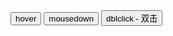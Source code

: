 <div class="layui-btn-container">
  <button class="layui-btn layui-btn-primary demo-dropdown-on" lay-options="{trigger: 'hover'}">
    hover
    <i class="layui-icon layui-icon-more-vertical layui-font-12"></i>
  </button>
  <button class="layui-btn layui-btn-primary demo-dropdown-on" lay-options="{trigger: 'mousedown'}">
    mousedown
    <i class="layui-icon layui-icon-down layui-font-12"></i>
  </button>
  <button class="layui-btn layui-btn-primary demo-dropdown-on" lay-options="{trigger: 'dblclick'}">
    dblclick - 双击
    <i class="layui-icon layui-icon-circle layui-font-12"></i>
  </button>
</div>

<!-- import layui --> 
<script>
layui.use(function(){
  var dropdown = layui.dropdown;
  
  // 自定义事件
  dropdown.render({
    elem: '.demo-dropdown-on',
    // trigger: 'click' // trigger 已配置在元素 `lay-options` 属性上
    data: [{
      title: 'menu item 1',
      id: 100
    },{
      title: 'menu item 2',
      id: 101
    },{
      title: 'menu item 3',
      id: 102
    }]
  });
  
});
</script>